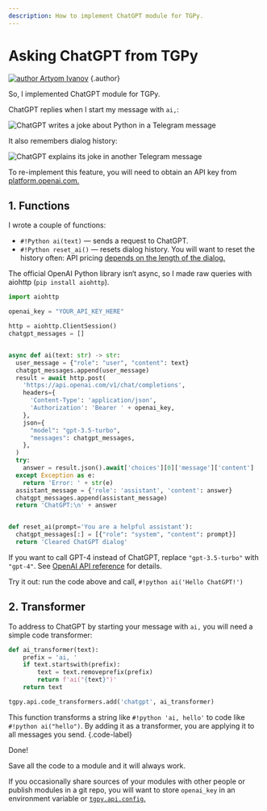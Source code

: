 ```yaml
---
description: How to implement ChatGPT module for TGPy.
---
```


# Asking ChatGPT from TGPy

[![author](https://avatars.githubusercontent.com/u/38432588) Artyom Ivanov](https://github.com/tm-a-t)
{.author}

So, I implemented ChatGPT module for TGPy.

ChatGPT replies when I start my message with `ai,`:

![ChatGPT writes a joke about Python in a Telegram message](/assets/chatgpt1.jpg)

It also remembers dialog history:

![ChatGPT explains its joke in another Telegram message](/assets/chatgpt2.jpg)

To re-implement this feature, you will need to obtain an API key from [platform.openai.com.](https://platform.openai.com)

## 1. Functions

I wrote a couple of functions:

- `#!Python ai(text)` — sends a request to ChatGPT.
- `#!Python reset_ai()` — resets dialog history. You will want to reset the history often: API pricing [depends on the length of the dialog.](https://openai.com/pricing)

The official OpenAI Python library isn‘t async, so I made raw queries with aiohttp (`pip install aiohttp`).

```python
import aiohttp

openai_key = "YOUR_API_KEY_HERE"

http = aiohttp.ClientSession()
chatgpt_messages = []


async def ai(text: str) -> str:
  user_message = {"role": "user", "content": text}
  chatgpt_messages.append(user_message)
  result = await http.post(
    'https://api.openai.com/v1/chat/completions',
    headers={
      'Content-Type': 'application/json',
      'Authorization': 'Bearer ' + openai_key,
    },
    json={ 
      "model": "gpt-3.5-turbo",
      "messages": chatgpt_messages,
    },
  )
  try:
    answer = result.json().await['choices'][0]['message']['content']
  except Exception as e:
    return 'Error: ' + str(e)
  assistant_message = {'role': 'assistant', 'content': answer}
  chatgpt_messages.append(assistant_message)
  return 'ChatGPT:\n' + answer


def reset_ai(prompt='You are a helpful assistant'):
  chatgpt_messages[:] = [{"role": "system", "content": prompt}]
  return 'Cleared ChatGPT dialog'
```

If you want to call GPT-4 instead of ChatGPT, replace `"gpt-3.5-turbo"` with `"gpt-4"`. See
[OpenAI API reference](https://platform.openai.com/docs/api-reference) for details.

Try it out: run the code above and call, `#!python ai('Hello ChatGPT!')`

## 2. Transformer

To address to ChatGPT by starting your message with `ai,` you will need a simple code transformer:

```python
def ai_transformer(text):
    prefix = 'ai, '
    if text.startswith(prefix):
        text = text.removeprefix(prefix)
        return f'ai("{text}")'
    return text

tgpy.api.code_transformers.add('chatgpt', ai_transformer)
```

This function transforms a string like `#!python 'ai, hello'` to code like `#!python ai("hello")`. 
By adding it as a transformer, you are applying it to all messages you send.
{.code-label}

Done!

Save all the code to a module and it will always work.

If you occasionally share sources of your modules with other people or publish modules in a git repo, you will want 
to store `openai_key` in an environment variable or [`tgpy.api.config`.](/extensibility/api#config)
